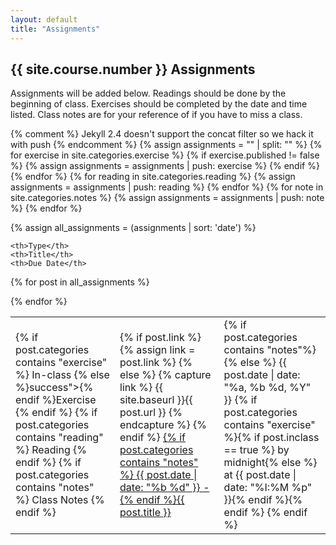 ```yaml
---
layout: default
title: "Assignments"
---
```

 
## {{ site.course.number }} Assignments

Assignments will be added below.  Readings should be done by the beginning of class.  Exercises should 
be completed by the date and time listed.  Class notes are for your reference of if you have to miss a class.

{% comment %} Jekyll 2.4 doesn't support the concat filter so we hack it with push {% endcomment %}
{% assign assignments = "" | split: "" %}
{% for exercise in site.categories.exercise %}
{% if exercise.published != false %}
    {% assign assignments = assignments | push: exercise %}
{% endif %}
{% endfor %}
{% for reading in site.categories.reading %}
    {% assign assignments = assignments | push: reading %}
{% endfor %} 
{% for note in site.categories.notes %}
    {% assign assignments = assignments | push: note %}
{% endfor %}

{% assign all_assignments = (assignments | sort: 'date') %}

<table>
 
    <th>Type</th>
    <th>Title</th>
    <th>Due Date</th>
 
{% for post in all_assignments  %}
    <tr>
        <td>
            {% if post.categories contains "exercise" %}
            <span class="label round {% if post.inclass == true %}warning">In-class {% else %}success">{% endif %}Exercise</span>
            {% endif %}
            {% if post.categories contains "reading" %}
            <span class="label round info">Reading</span>
            {% endif %}
            {% if post.categories contains "notes" %}
            <span class="label round">Class Notes</span>
            {% endif %}
        </td>
        <td>
            {% if post.link %}
                {% assign link = post.link %} 
            {% else %}
                {% capture link %}
                    {{ site.baseurl }}{{ post.url }}
                {% endcapture %}
            {% endif %}
            <a href="{{ link }}">{% if post.categories contains "notes" %} {{ post.date | date: "%b %d" }} - {% endif %}{{ post.title }} </a>
        </td>
        <td>
            {% if post.categories contains "notes"%}
            {% else %}
            <span>{{ post.date | date: "%a, %b %d, %Y" }} {% if post.categories contains "exercise" %}{% if post.inclass == true %} by midnight{% else %} at {{ post.date | date: "%I:%M %p" }}{% endif %}{% endif %}</span>
            {% endif %}
        </td>
    </tr>

{% endfor %}
</table>
